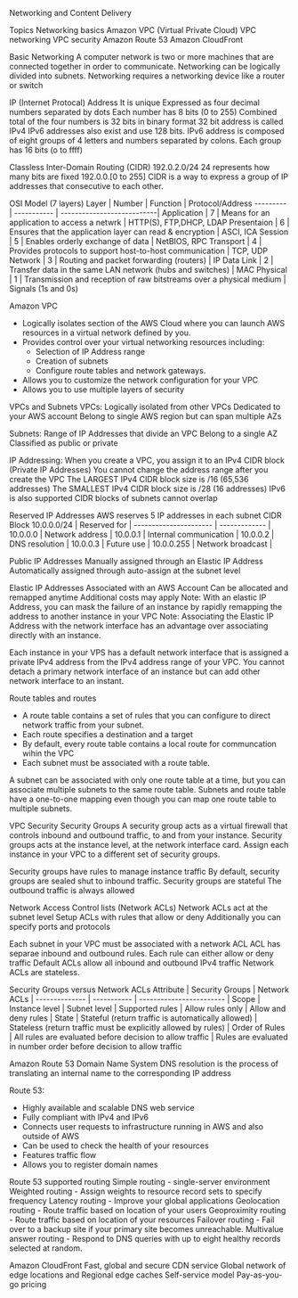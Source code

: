 Networking and Content Delivery

Topics
Networking basics
Amazon VPC (Virtual Private Cloud)
VPC networking
VPC security
Amazon Route 53
Amazon CloudFront

Basic Networking
A computer network is two or more machines that are connected together in order to communicate.
Networking can be logically divided into subnets.
Networking requires a networking device like a router or switch

IP (Internet Protocal) Address
It is unique
Expressed as four decimal numbers separated by dots
Each number has 8 bits (0 to 255)
Combined total of the four numbers is 32 bits in binary format
32 bit address is called IPv4 
IPv6 addresses also exist and use 128 bits.
IPv6 address is composed of eight groups of 4 letters and numbers separated by colons.
Each group has 16 bits (o to ffff)

Classless Inter-Domain Routing (CIDR)
192.0.2.0/24
24 represents how many bits are fixed
192.0.0.[0 to 255]
CIDR is a way to express a group of IP addresses that consecutive to each other.

OSI Model (7 layers)
Layer | Number | Function | Protocol/Address
--------- | ----------- | ---------------------------|
Application | 7 | Means for an application to access a netwrk | HTTP(S), FTP,DHCP, LDAP
Presentaion | 6 | Ensures that the application layer can read & encryption | ASCI, ICA
Session | 5 | Enables orderly exchange of data | NetBIOS, RPC
Transport | 4 | Provides protocols to support host-to-host communication | TCP, UDP
Network | 3 | Routing and packet forwarding (routers) | IP
Data Link | 2 | Transfer data in the same LAN network (hubs and switches) | MAC
Physical | 1 | Transmission and reception of raw bitstreams over a physical medium | Signals (1s and 0s)

Amazon VPC
+ Logically isolates section of the AWS Cloud where you can launch AWS resources in a virtual network defined by you.
+ Provides control over your virtual networking resources including:
	+ Selection of IP Address range
	+ Creation of subnets
	+ Configure route tables and network gateways.
+ Allows you to customize the network configuration for your VPC
+ Allows you to use multiple layers of security

VPCs and Subnets
VPCs:
Logically isolated from other VPCs
Dedicated to your AWS account
Belong to single AWS region but can span multiple AZs

Subnets:
Range of IP Addresses that divide an VPC
Belong to a single AZ
Classified as public or private

IP Addressing:
When you create a VPC, you assign it to an IPv4 CIDR block (Private IP Addresses)
You cannot change the address range after you create the VPC
The LARGEST IPv4 CIDR block size is /16  (65,536 addresses)
The SMALLEST IPv4 CIDR block size is /28 (16 addresses)
IPv6 is also supported
CIDR blocks of subnets cannot overlap

Reserved IP Addresses
AWS reserves 5 IP addresses in each subnet
CIDR Block 10.0.0.0/24 | Reserved for |
---------------------- | ------------- |
10.0.0.0 | Network address |
10.0.0.1 | Internal communication |
10.0.0.2 | DNS resolution |
10.0.0.3 | Future use |
10.0.0.255 | Network broadcast |

Public IP Addresses
Manually assigned through an Elastic IP Address
Automatically assigned through auto-assign at the subnet level

Elastic IP Addresses
Associated with an AWS Account
Can be allocated and remapped anytime
Additional costs may apply
Note: With an elastic IP Address, you can mask the failure of an instance by rapidly remapping the address to another instance in your VPC
Note: Associating the Elastic IP Address with the network interface has an advantage over associating directly with an instance.

Each instance in your VPS has a default network interface that is assigned a private IPv4 address from the IPv4 address range of your VPC. You cannot detach a primary network interface of an instance but can add other network interface to an instant.

Route tables and routes
+ A route table contains a set of rules that you can configure to direct network traffic from your subnet.
+ Each route specifies a destination and a target
+ By default, every route table contains a local route for communcation wihin the VPC
+ Each subnet must be associated with a route table.

A subnet can be associated with only one route table at a time, but you can associate multiple subnets to the same route table. Subnets and route table have a one-to-one mapping even though you can map one route table to multiple subnets.

VPC Security
Security Groups
A security group acts as a virtual firewall that controls inbound and outbound traffic, to and from your instance.
Security groups acts at the instance level, at the network interface card.
Assign each instance in your VPC to a different set of security groups.

Security groups have rules to manage instance traffic
By default, security groups are sealed shut to inbound traffic.
Security groups are stateful
The outbound traffic is always allowed

Network Access Control lists (Network ACLs)
Network ACLs act at the subnet level
Setup ACLs with rules that allow or deny
Additionally you can specify ports and protocols

Each subnet in your VPC must be associated with a network ACL
ACL has separae inbound and outbound rules. 
Each rule can either allow or deny traffic
Default ACLs allow all inbound and outbound IPv4 traffic
Network ACLs are stateless.

Security Groups versus Network ACLs
Attribute | Security Groups | Network ACLs |
-------------- | ----------- | ------------------------ | 
Scope  | Instance level | Subnet level | 
Supported rules | Allow rules only | Allow and deny rules | 
State | Stateful (return traffic is automatically allowed) | Stateless (return traffic must be explicitly allowed by rules) | 
Order of Rules | All rules are evaluated before decision to allow traffic | Rules are evaluated in number order before decision to allow traffic

Amazon Route 53
Domain Name System
DNS resolution is the process of translating an internal name to the corresponding IP address

Route 53:
+ Highly available and scalable DNS web service
+ Fully compliant with IPv4 and IPv6
+ Connects user requests to infrastructure running in AWS and also outside of AWS
+ Can be used to check the health of your resources
+ Features traffic flow
+ Allows you to register domain names

Route 53 supported routing
Simple routing - single-server environment
Weighted routing - Assign weights to resource record sets to specify frequency
Latency routing - Improve your global applications
Geolocation routing - Route traffic based on location of your users
Geoproximity routing - Route traffic based on location of your resources
Failover routing - Fail over to a backup site if your primary site becomes unreachable.
Multivalue answer routing - Respond to DNS queries with up to eight healthy records selected at random.

Amazon CloudFront
Fast, global and secure CDN service
Global network of edge locations and Regional edge caches
Self-service model
Pay-as-you-go pricing
